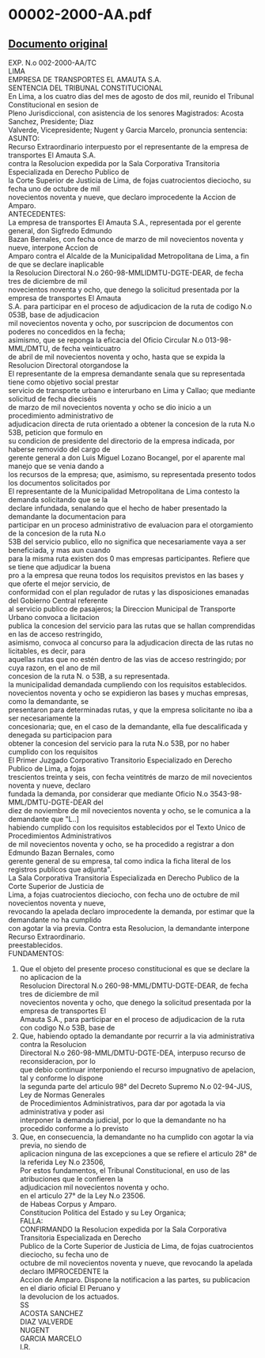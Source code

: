 
00002-2000-AA.pdf
=================
  
[Documento original](https://tc.gob.pe/jurisprudencia/2000/00002-2000-AA.pdf)  
---  
EXP. N.o 002-2000-AA/TC  
LIMA  
EMPRESA DE TRANSPORTES EL AMAUTA S.A.  
SENTENCIA DEL TRIBUNAL CONSTITUCIONAL  
En Lima, a los cuatro dias del mes de agosto de dos mil, reunido el Tribunal Constitucional en sesion de  
Pleno Jurisdiccional, con asistencia de los senores Magistrados: Acosta Sanchez, Presidente; Diaz  
Valverde, Vicepresidente; Nugent y Garcia Marcelo, pronuncia sentencia:  
ASUNTO:  
Recurso Extraordinario interpuesto por el representante de la empresa de transportes El Amauta S.A.  
contra la Resolucion expedida por la Sala Corporativa Transitoria Especializada en Derecho Publico de  
la Corte Superior de Justicia de Lima, de fojas cuatrocientos dieciocho, su fecha uno de octubre de mil  
novecientos noventa y nueve, que declaro improcedente la Accion de Amparo.  
ANTECEDENTES:  
La empresa de transportes El Amauta S.A., representada por el gerente general, don Sigfredo Edmundo  
Bazan Bernales, con fecha once de marzo de mil novecientos noventa y nueve, interpone Accion de  
Amparo contra el Alcalde de la Municipalidad Metropolitana de Lima, a fin de que se declare inaplicable  
la Resolucion Directoral N.o 260-98-MMLIDMTU-DGTE-DEAR, de fecha tres de diciembre de mil  
novecientos noventa y ocho, que denego la solicitud presentada por la empresa de transportes El Amauta  
S.A. para participar en el proceso de adjudicacion de la ruta de codigo N.o 053B, base de adjudicacion  
mil novecientos noventa y ocho, por suscripcion de documentos con poderes no concedidos en la fecha;  
asimismo, que se reponga la eficacia del Oficio Circular N.o 013-98-MML/DMTU, de fecha veinticuatro  
de abril de mil novecientos noventa y ocho, hasta que se expida la Resolucion Directoral otorgandose la  
El representante de la empresa demandante senala que su representada tiene como objetivo social prestar  
servicio de transporte urbano e interurbano en Lima y Callao; que mediante solicitud de fecha dieciséis  
de marzo de mil novecientos noventa y ocho se dio inicio a un procedimiento administrativo de  
adjudicacion directa de ruta orientado a obtener la concesion de la ruta N.o 53B, peticion que formulo en  
su condicion de presidente del directorio de la empresa indicada, por haberse removido del cargo de  
gerente general a don Luis Miguel Lozano Bocangel, por el aparente mal manejo que se venia dando a  
los recursos de la empresa; que, asimismo, su representada presento todos los documentos solicitados por  
El representante de la Municipalidad Metropolitana de Lima contesto la demanda solicitando que se la  
declare infundada, senalando que el hecho de haber presentado la demandante la documentacion para  
participar en un proceso administrativo de evaluacion para el otorgamiento de la concesion de la ruta N.o  
53B del servicio publico, ello no significa que necesariamente vaya a ser beneficiada, y mas aun cuando  
para la misma ruta existen dos 0 mas empresas participantes. Refiere que se tiene que adjudicar la buena  
pro a la empresa que reuna todos los requisitos previstos en las bases y que oferte el mejor servicio, de  
conformidad con el plan regulador de rutas y las disposiciones emanadas del Gobierno Central referente  
al servicio publico de pasajeros; la Direccion Municipal de Transporte Urbano convoca a licitacion  
publica la concesion del servicio para las rutas que se hallan comprendidas en las de acceso restringido,  
asimismo, convoca al concurso para la adjudicacion directa de las rutas no licitables, es decir, para  
aquellas rutas que no estén dentro de las vias de acceso restringido; por cuya razon, en el ano de mil  
concesion de la ruta N. o 53B, a su representada.  
la municipalidad demandada cumpliendo con los requisitos establecidos.  
novecientos noventa y ocho se expidieron las bases y muchas empresas, como la demandante, se  
presentaron para determinadas rutas, y que la empresa solicitante no iba a ser necesariamente la  
concesionaria; que, en el caso de la demandante, ella fue descalificada y denegada su participacion para  
obtener la concesion del servicio para la ruta N.o 53B, por no haber cumplido con los requisitos  
El Primer Juzgado Corporativo Transitorio Especializado en Derecho Publico de Lima, a fojas  
trescientos treinta y seis, con fecha veintitrés de marzo de mil novecientos noventa y nueve, declaro  
fundada la demanda, por considerar que mediante Oficio N.o 3543-98-MML/DMTU-DGTE-DEAR del  
diez de noviembre de mil novecientos noventa y ocho, se le comunica a la demandante que "L..]  
habiendo cumplido con los requisitos establecidos por el Texto Unico de Procedimientos Administrativos  
de mil novecientos noventa y ocho, se ha procedido a registrar a don Edmundo Bazan Bernales, como  
gerente general de su empresa, tal como indica la ficha literal de los registros publicos que adjunta".  
La Sala Corporativa Transitoria Especializada en Derecho Publico de la Corte Superior de Justicia de  
Lima, a fojas cuatrocientos dieciocho, con fecha uno de octubre de mil novecientos noventa y nueve,  
revocando la apelada declaro improcedente la demanda, por estimar que la demandante no ha cumplido  
con agotar la via previa. Contra esta Resolucion, la demandante interpone Recurso Extraordinario.  
preestablecidos.  
FUNDAMENTOS:  
1. Que el objeto del presente proceso constitucional es que se declare la no aplicacion de la  
Resolucion Directoral N.o 260-98-MML/DMTU-DGTE-DEAR, de fecha tres de diciembre de mil  
novecientos noventa y ocho, que denego la solicitud presentada por la empresa de transportes El  
Amauta S.A., para participar en el proceso de adjudicacion de la ruta con codigo N.o 53B, base de  
2. Que, habiendo optado la demandante por recurrir a la via administrativa contra la Resolucion  
Directoral N.o 260-98-MML/DMTU-DGTE-DEA, interpuso recurso de reconsideracion, por lo  
que debio continuar interponiendo el recurso impugnativo de apelacion, tal y conforme lo dispone  
la segunda parte del articulo 98° del Decreto Supremo N.o 02-94-JUS, Ley de Normas Generales  
de Procedimientos Administrativos, para dar por agotada la via administrativa y poder asi  
interponer la demanda judicial, por lo que la demandante no ha procedido conforme a lo previsto  
3. Que, en consecuencia, la demandante no ha cumplido con agotar la via previa, no siendo de  
aplicacion ninguna de las excepciones a que se refiere el articulo 28° de la referida Ley N.o 23506,  
Por estos fundamentos, el Tribunal Constitucional, en uso de las atribuciones que le confieren la  
adjudicacion mil novecientos noventa y ocho.  
en el articulo 27° de la Ley N.o 23506.  
de Habeas Corpus y Amparo.  
Constitucion Politica del Estado y su Ley Organica;  
FALLA:  
CONFIRMANDO la Resolucion expedida por la Sala Corporativa Transitoria Especializada en Derecho  
Publico de la Corte Superior de Justicia de Lima, de fojas cuatrocientos dieciocho, su fecha uno de  
octubre de mil novecientos noventa y nueve, que revocando la apelada declaro IMPROCEDENTE la  
Accion de Amparo. Dispone la notificacion a las partes, su publicacion en el diario oficial El Peruano y  
la devolucion de los actuados.  
SS  
ACOSTA SANCHEZ  
DIAZ VALVERDE  
NUGENT  
GARCIA MARCELO  
I.R.